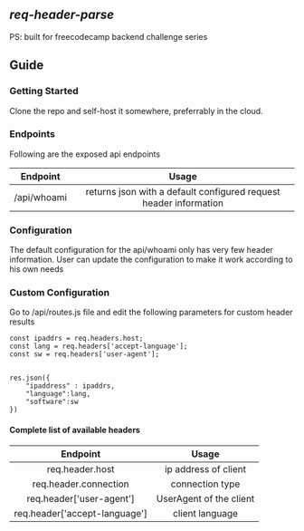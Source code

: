 ## *req-header-parse*

PS: built for freecodecamp backend challenge series

## Guide

### Getting Started
Clone the repo and self-host it somewhere, preferrably in the cloud.

### Endpoints 
Following are the exposed api endpoints


| Endpoint | Usage 
| :---:   | :---: 
| /api/whoami | returns json with a default configured request header information


### Configuration
The default configuration for the api/whoami
only has very few header information.
User can update the configuration to make it work according to his own needs

### Custom Configuration

Go to /api/routes.js file and edit the following parameters for custom header results



    const ipaddrs = req.headers.host;
    const lang = req.headers['accept-language'];
    const sw = req.headers['user-agent'];


    res.json({
        "ipaddress" : ipaddrs,
        "language":lang,
        "software":sw
    })

#### Complete list of available headers
| Endpoint | Usage 
| :---:   | :---: 
| req.header.host | ip address of client
| req.header.connection | connection type
| req.header['user-agent'] | UserAgent of the client
| req.header['accept-language'] | client language


<!-- 
{
  host: 'localhost:3000',
  connection: 'keep-alive',
  'sec-ch-ua': '"Brave";v="117", "Not;A=Brand";v="8", "Chromium";v="117"',
  'sec-ch-ua-mobile': '?0',
  'sec-ch-ua-platform': '"Linux"',
  'upgrade-insecure-requests': '1',
  'user-agent': 'Mozilla/5.0 (X11; Linux x86_64) AppleWebKit/537.36 (KHTML, like Gecko) Chrome/117.0.0.0 Safari/537.36',
  accept: 'text/html,application/xhtml+xml,application/xml;q=0.9,image/avif,image/webp,image/apng,*/*;q=0.8',
  'sec-gpc': '1',
  'accept-language': 'en-GB,en',
  'sec-fetch-site': 'none',
  'sec-fetch-mode': 'navigate',
  'sec-fetch-user': '?1',
  'sec-fetch-dest': 'document',
  'accept-encoding': 'gzip, deflate, br',
  'if-none-match': 'W/"a7-2oJ/JfOqiBW5+6g5PpUyTichQnA"'
} -->
